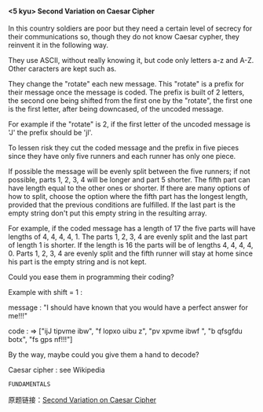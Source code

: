 #### <5 kyu> Second Variation on Caesar Cipher
In this country soldiers are poor but they need a certain level of secrecy for their communications so, though they do not know Caesar cypher, they reinvent it in the following way.

They use ASCII, without really knowing it, but code only letters a-z and A-Z. Other caracters are kept such as.

They change the "rotate" each new message. This "rotate" is a prefix for their message once the message is coded. The prefix is built of 2 letters, the second one being shifted from the first one by the "rotate", the first one is the first letter, after being downcased, of the uncoded message.

For example if the "rotate" is 2, if the first letter of the uncoded message is 'J' the prefix should be 'jl'.

To lessen risk they cut the coded message and the prefix in five pieces since they have only five runners and each runner has only one piece.

If possible the message will be evenly split between the five runners; if not possible, parts 1, 2, 3, 4 will be longer and part 5 shorter. The fifth part can have length equal to the other ones or shorter. If there are many options of how to split, choose the option where the fifth part has the longest length, provided that the previous conditions are fulfilled. If the last part is the empty string don't put this empty string in the resulting array.

For example, if the coded message has a length of 17 the five parts will have lengths of 4, 4, 4, 4, 1. The parts 1, 2, 3, 4 are evenly split and the last part of length 1 is shorter. If the length is 16 the parts will be of lengths 4, 4, 4, 4, 0. Parts 1, 2, 3, 4 are evenly split and the fifth runner will stay at home since his part is the empty string and is not kept.

Could you ease them in programming their coding?

Example with shift = 1 :

message : "I should have known that you would have a perfect answer for me!!!"

code : => ["ijJ tipvme ibw", "f lopxo uibu z", "pv xpvme ibwf ", "b qfsgfdu botx", "fs gps nf!!!"]

By the way, maybe could you give them a hand to decode?

Caesar cipher : see Wikipedia

`FUNDAMENTALS`


原题链接：[Second Variation on Caesar Cipher](https://www.codewars.com/kata/second-variation-on-caesar-cipher)
